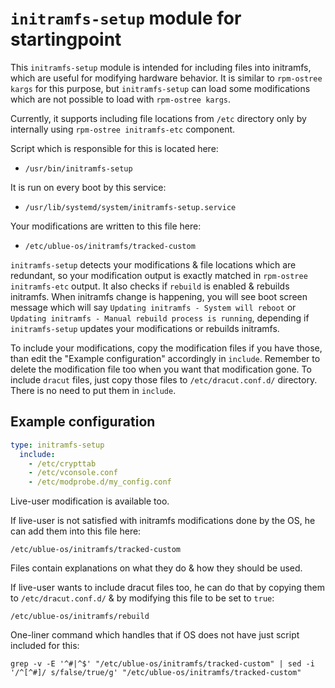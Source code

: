 # `initramfs-setup` module for startingpoint

This `initramfs-setup` module is intended for including files into initramfs, which are useful for modifying hardware behavior.
It is similar to `rpm-ostree kargs` for this purpose, but `initramfs-setup` can load some modifications which are not possible to load with `rpm-ostree kargs`.

Currently, it supports including file locations from `/etc` directory only by internally using `rpm-ostree initramfs-etc` component.

Script which is responsible for this is located here:

- `/usr/bin/initramfs-setup`

It is run on every boot by this service:

- `/usr/lib/systemd/system/initramfs-setup.service`

Your modifications are written to this file here:

- `/etc/ublue-os/initramfs/tracked-custom`

`initramfs-setup` detects your modifications & file locations which are redundant, so your modification output is exactly matched in `rpm-ostree initramfs-etc` output. It also checks if `rebuild` is enabled & rebuilds initramfs. When initramfs change is happening, you will see boot screen message which will say `Updating initramfs - System will reboot` or `Updating initramfs - Manual rebuild process is running`, depending if `initramfs-setup` updates your modifications or rebuilds initramfs.

To include your modifications, copy the modification files if you have those, than edit the "Example configuration" accordingly in `include`.
Remember to delete the modification file too when you want that modification gone.
To include `dracut` files, just copy those files to `/etc/dracut.conf.d/` directory. There is no need to put them in `include`.

## Example configuration

```yaml
type: initramfs-setup
  include:
    - /etc/crypttab
    - /etc/vconsole.conf
    - /etc/modprobe.d/my_config.conf
```

Live-user modification is available too.

If live-user is not satisfied with initramfs modifications done by the OS, he can add them into this file here:

`/etc/ublue-os/initramfs/tracked-custom`

Files contain explanations on what they do & how they should be used.

If live-user wants to include dracut files too, he can do that by copying them to `/etc/dracut.conf.d/`
& by modifying this file to be set to `true`:

`/etc/ublue-os/initramfs/rebuild`

One-liner command which handles that if OS does not have just script included for this:

`grep -v -E '^#|^$' "/etc/ublue-os/initramfs/tracked-custom" | sed -i '/^[^#]/ s/false/true/g' "/etc/ublue-os/initramfs/tracked-custom"`
